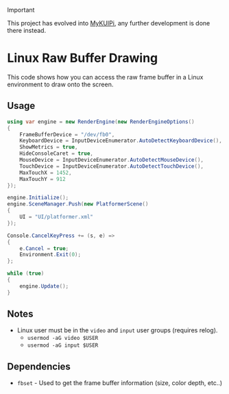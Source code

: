 > [!IMPORTANT]
> This project has evolved into [MyKUIPi](https://github.com/lewpar/MyKUIPi), any further development is done there instead.

# Linux Raw Buffer Drawing
This code shows how you can access the raw frame buffer in a Linux environment to draw onto the screen.

## Usage
```cs
using var engine = new RenderEngine(new RenderEngineOptions()
{
    FrameBufferDevice = "/dev/fb0",
    KeyboardDevice = InputDeviceEnumerator.AutoDetectKeyboardDevice(),
    ShowMetrics = true,
    HideConsoleCaret = true,
    MouseDevice = InputDeviceEnumerator.AutoDetectMouseDevice(),
    TouchDevice = InputDeviceEnumerator.AutoDetectTouchDevice(),
    MaxTouchX = 1452,
    MaxTouchY = 912
});

engine.Initialize();
engine.SceneManager.Push(new PlatformerScene()
{
    UI = "UI/platformer.xml"
});

Console.CancelKeyPress += (s, e) =>
{
    e.Cancel = true;
    Environment.Exit(0);
};

while (true)
{
    engine.Update();
}
```

## Notes
- Linux user must be in the `video` and `input` user groups (requires relog).
    - `usermod -aG video $USER`
    - `usermod -aG input $USER`

## Dependencies
- `fbset` - Used to get the frame buffer information (size, color depth, etc..)
